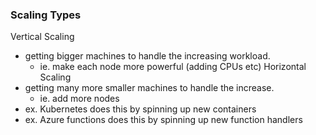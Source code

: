 
### Scaling Types
Vertical Scaling 
- getting bigger machines to handle the increasing workload.
    - ie. make each node more powerful (adding CPUs etc)
Horizontal Scaling 
- getting many more smaller machines to handle the increase.
    - ie. add more nodes
- ex. Kubernetes does this by spinning up new containers
- ex. Azure functions does this by spinning up new function handlers
